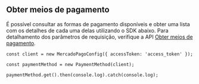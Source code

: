 ## Obter meios de pagamento

É possível consultar as formas de pagamento disponíveis e obter uma lista com os detalhes de cada uma delas utilizando o SDK abaixo. Para detalhamento dos parâmetros de requisição, verifique a API [Obter meios de pagamento](/developers/pt/reference/payment_methods/_payment_methods/get).

```node
const client = new MercadoPagoConfig({ accessToken: 'access_token' });

const paymentMethod = new PaymentMethod(client);

paymentMethod.get().then(console.log).catch(console.log);
```